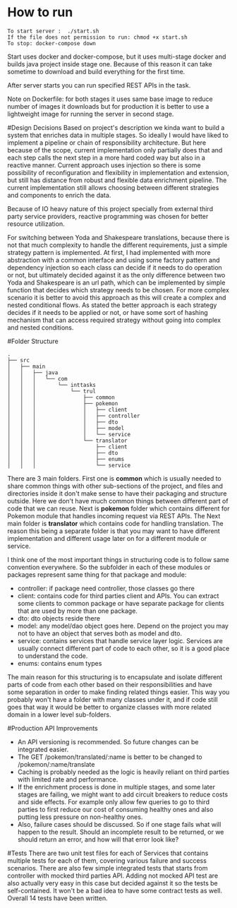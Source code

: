 # How to run
```
To start server :  ./start.sh
If the file does not permission to run: chmod +x start.sh
To stop: docker-compose down 
```
Start uses docker and docker-compose, but it uses multi-stage docker and builds java project inside stage one.
Because of this reason it can take sometime to download and build everything for the first time.

After server starts you can run specified REST APIs in the task.

Note on Dockerfile: for both stages it uses same base image to reduce number of images it downloads but for production it is better to use a lightweight image for running the server in second stage.

#Design Decisions
Based on project's description we kinda want to build a system that enriches data in multiple stages.
So ideally I would have liked to implement a pipeline or chain of responsibility architecture. 
But here because of the scope, current implementation only partially does that and each step calls the next step in a more hard coded way but also in a reactive manner.
Current approach uses injection so there is some possibility of reconfiguration and flexibility in implementation and extension, but still has distance from robust and flexible data enrichment pipeline.
The current implementation still allows choosing between different strategies and components to enrich the data.

Because of IO heavy nature of this project specially from external third party service providers, reactive programming was chosen for better resource utilization.

For switching between Yoda and Shakespeare translations, because there is not that much complexity to handle the different requirements, just a simple strategy pattern is implemented.
At first, I had implemented with more abstraction with a common interface and using some factory pattern and dependency injection so each class can decide if it needs to do operation or not, but ultimately decided against it as the only difference between two Yoda and Shakespeare is an url path,
which can be implemented by simple function that decides which strategy needs to be chosen. For more complex scenario it is better to avoid this approach as this will create a complex and nested conditional flows.
As stated the better approach is each strategy decides if it needs to be applied or not, or have some sort of hashing mechanism that can access required strategy without going into complex and nested conditions.

#Folder Structure
```
.
├── src
│   ├── main
│   │   ├── java
│   │   │   └── com
│   │   │       └── inttasks
│   │   │           └── trul
│   │   │               ├── common
│   │   │               ├── pokemon
│   │   │               │   ├── client
│   │   │               │   ├── controller
│   │   │               │   ├── dto
│   │   │               │   ├── model
│   │   │               │   └── service
│   │   │               └── translator
│   │   │                   ├── client
│   │   │                   ├── dto
│   │   │                   ├── enums
│   │   │                   └── service

```

There are 3 main folders. First one is **common** which is usually needed to share common things with other sub-sections of the project, and files and directories inside it don't make sense to have their packaging and structure outside. 
Here we don't have much common things between different part of code that we can reuse.
Next is **pokemon** folder which contains different for Pokemon module that handles incoming request via REST APIs.
The Next main folder is **translator** which contains code for handling translation. 
The reason this being a separate folder is that you may want to have different implementation and different usage later on for a different module or service.

I think one of the most important things in structuring code is to follow same convention everywhere. So the subfolder in each of these modules or packages represent same thing for that package and module:
- controller: if package need controller, those classes go there
- client: contains code for third parties client and APIs. You can extract some clients to common package or have separate package for clients that are used by more than one package. 
- dto: dto objects reside there
- model: any model/dao object goes here. Depend on the project you may not to have an object that serves both as model and dto.
- service: contains services that handle service layer logic. Services are usually connect different part of code to each other, so it is a good place to understand the code.
- enums: contains enum types

The main reason for this structuring is to encapsulate and isolate different parts of code from each other based on their responsibilities and have some separation in order to make finding related things easier.
This way you probably won't have a folder with many classes under it, and if code still goes that way it would be better to organize classes with more related domain in a lower level sub-folders.

#Production API Improvements
- An API versioning is recommended. So future changes can be integrated easier.
- The GET /pokemon/translated/:name is better to be changed to /pokemon/:name/translate
- Caching is probably needed as the logic is heavily reliant on third parties with limited rate and performance.
- If the enrichment process is done in multiple stages, and some later stages are failing, we might want to add circuit breakers to reduce costs and side effects. For example only allow few queries to go to third parties to first reduce our cost of consuming healthy ones and also putting less pressure on non-healthy ones.
- Also, failure cases should be discussed. So if one stage fails what will happen to the result. Should an incomplete result to be returned, or we should return an error, and how will that error look like?

#Tests
There are two unit test files for each of Services that contains multiple tests for each of them, covering various failure and success scenarios.
There are also few simple integrated tests that starts from controller with mocked third parties API. Adding not mocked API test are also actually very easy in this case but decided against it so the tests be self-contained.
It won't be a bad idea to have some contract tests as well. Overall 14 tests have been written.










